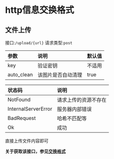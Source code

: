 # http信息交换格式

## 文件上传

接口:`/upload/{url}`
请求类型:`post`

|参数|说明|默认值|
|:--|:--|:---|
|key|验证密钥|不适用|
|auto_clean|该图片是否自动清理|true|

|状态码|说明|
|:---|:---|
|NotFound|请求上传的资源不存在|
|InternalServerError|服务器内部错误|
|BadRequest|哈希不匹配等|
|Ok|成功|

直接上传文件内容即可

**关于获取该接口，参见[交换格式](./msg_json.md#图片上传请求)**
